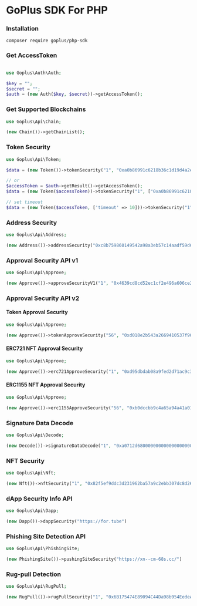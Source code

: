 # GoPlus SDK For PHP

### Installation

```
composer require goplus/php-sdk
```

### Get AccessToken
```php

use Goplus\Auth\Auth;

$key = "";
$secret = "";
$auth = (new Auth($key, $secret))->getAccessToken();

```


### Get Supported Blockchains

```php
use Goplus\Api\Chain;

(new Chain())->getChainList();

```

### Token Security

```php
use Goplus\Api\Token;

$data = (new Token())->tokenSecurity("1", "0xa0b86991c6218b36c1d19d4a2e9eb0ce3606eb48");

// or
$accessToken = $auth->getResult()->getAccessToken();
$data = (new Token($accessToken))->tokenSecurity("1", ["0xa0b86991c6218b36c1d19d4a2e9eb0ce3606eb48", "0xC02aaA39b223FE8D0A0e5C4F27eAD9083C756Cc2", ...]);

// set timeout
$data = (new Token($accessToken, ['timeout' => 10]))->tokenSecurity("1", ["0xa0b86991c6218b36c1d19d4a2e9eb0ce3606eb48", "0xC02aaA39b223FE8D0A0e5C4F27eAD9083C756Cc2", ...]);

```

### Address Security

```php
use Goplus\Api\Address;

(new Address())->addressSecurity("0xc8b759860149542a98a3eb57c14aadf59d6d89b9");

```


### Approval Security API v1
```php
use Goplus\Api\Approve;

(new Approve())->approveSecurityV1("1", "0x4639cd8cd52ec1cf2e496a606ce28d8afb1c792f");

```


### Approval Security API v2

#### Token Approval Security

```php
use Goplus\Api\Approve;

(new Approve())->tokenApproveSecurity("56", "0xd018e2b543a2669410537f96293590138cacedf3");

```

#### ERC721 NFT Approval Security

```php
use Goplus\Api\Approve;

(new Approve())->erc721ApproveSecurity("1", "0xd95dbdab08a9fed2d71ac9c3028aac40905d8cf3");

```

#### ERC1155 NFT Approval Security

```php
use Goplus\Api\Approve;

(new Approve())->erc1155ApproveSecurity("56", "0xb0dccbb9c4a65a94a41a0165aaea79c8b2fc54ce");

```


### Signature Data Decode
```php
use Goplus\Api\Decode;

(new Decode())->signatureDataDecode("1", "0xa0712d680000000000000000000000000000000000000000000000000000000062fee481", "0x4cc8aa0c6ffbe18534584da9b592aa438733ee66")

```

### NFT Security
```php
use Goplus\Api\Nft;

(new Nft())->nftSecurity("1", "0x82f5ef9ddc3d231962ba57a9c2ebb307dc8d26c2")

```

### dApp Security Info API
```php
use Goplus\Api\Dapp;

(new Dapp())->dappSecurity("https://for.tube")
```

### Phishing Site Detection API
```php
use Goplus\Api\PhishingSite;

(new PhishingSite())->pushingSiteSecurity("https://xn--cm-68s.cc/")
```

### Rug-pull Detection 

```php
use Goplus\Api\RugPull;

(new RugPull())->rugPullSecurity("1", "0x6B175474E89094C44Da98b954EedeAC495271d0F")
```
